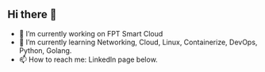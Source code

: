 ## Hi there 👋
- 🔭 I’m currently working on FPT Smart Cloud
- 🌱 I’m currently learning Networking, Cloud, Linux, Containerize, DevOps, Python, Golang.
- 📫 How to reach me: Linkedln page below.
<!--
**dungad2k2/dungad2k2** is a ✨ _special_ ✨ repository because its `README.md` (this file) appears on your GitHub profile.

Here are some ideas to get you started:

- 🔭 I’m currently working on ...
- 🌱 I’m currently learning ...
- 👯 I’m looking to collaborate on ...
- 🤔 I’m looking for help with ...
- 💬 Ask me about ...
- 📫 How to reach me: ...
- 😄 Pronouns: ...
- ⚡ Fun fact: ...
-->
